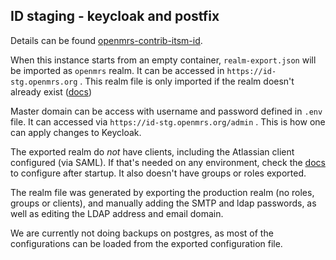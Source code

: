 ## ID staging - keycloak and postfix

Details can be found [openmrs-contrib-itsm-id](https://github.com/openmrs/openmrs-contrib-itsm-id/tree/main). 

When this instance starts from an empty container, `realm-export.json` will be imported as `openmrs` realm. It can be accessed in `https://id-stg.openmrs.org` . This realm file is only imported if the realm doesn't already exist ([docs](https://www.keycloak.org/server/importExport#_importing_a_realm_during_startup))


Master domain can be access with username and password defined in `.env` file. It can accessed via `https://id-stg.openmrs.org/admin` . This is how one can apply changes to Keycloak. 

The exported realm do _not_ have clients, including the Atlassian client configured (via SAML). If that's needed on any environment, check the [docs](https://github.com/openmrs/openmrs-contrib-itsm-id/tree/main?tab=readme-ov-file#connecting-to-atlassian) to configure after startup. It also doesn't have groups or roles exported. 

The realm file was generated by exporting the production realm (no roles, groups or clients), and manually adding the SMTP and ldap passwords, as well as editing the LDAP address and email domain. 

We are currently not doing backups on postgres, as most of the configurations can be loaded from the exported configuration file. 